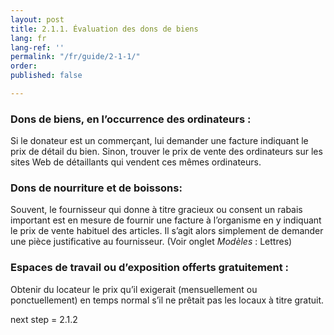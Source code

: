 ```yaml
---
layout: post
title: 2.1.1. Évaluation des dons de biens
lang: fr
lang-ref: ''
permalink: "/fr/guide/2-1-1/"
order: 
published: false

---
```

### Dons de biens, en l’occurrence des ordinateurs :

Si le donateur est un commerçant, lui demander une facture indiquant le prix de détail du bien. Sinon, trouver le prix de vente des ordinateurs sur les sites Web de détaillants qui vendent ces mêmes ordinateurs.

### Dons de nourriture et de boissons:

Souvent, le fournisseur qui donne à titre gracieux ou consent un rabais important est en mesure de fournir une facture à l’organisme en y indiquant le prix de vente habituel des articles. Il s’agit alors simplement de demander une pièce justificative au fournisseur. (Voir onglet _Modèles_ : Lettres)

### Espaces de travail ou d’exposition offerts gratuitement :

Obtenir du locateur le prix qu’il exigerait (mensuellement ou ponctuellement) en temps normal s’il ne prêtait pas les locaux à titre gratuit.

next step = 2.1.2